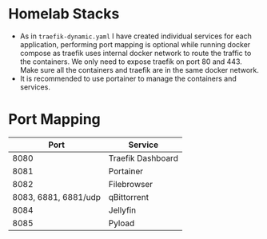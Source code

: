 # Homelab Stacks
- As in `traefik-dynamic.yaml` I have created individual services for each application, performing port mapping is optional while running docker compose
  as traefik uses internal docker network to route the traffic to the containers. We only need to expose traefik on port 80 and 443.
  Make sure all the containers and traefik are in the same docker network.
- It is recommended to use portainer to manage the containers and services.

# Port Mapping
| Port                | Service           |
|---------------------|-------------------|
| 8080                | Traefik Dashboard |
| 8081                | Portainer         |
| 8082                | Filebrowser       |
| 8083, 6881, 6881/udp| qBittorrent       |
| 8084                | Jellyfin          |
| 8085                | Pyload            |
